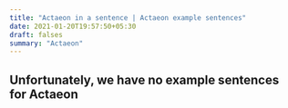 ```yaml
---
title: "Actaeon in a sentence | Actaeon example sentences"
date: 2021-01-20T19:57:50+05:30
draft: falses
summary: "Actaeon"
---
```

## Unfortunately, we have no example sentences for Actaeon                 
